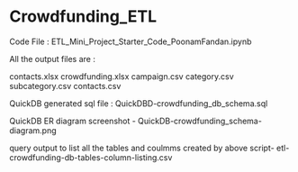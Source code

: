 

# Crowdfunding_ETL

Code File : 
ETL_Mini_Project_Starter_Code_PoonamFandan.ipynb



All the output files are : 

contacts.xlsx
crowdfunding.xlsx
campaign.csv
category.csv
subcategory.csv
contacts.csv

QuickDB generated sql file : 
QuickDBD-crowdfunding_db_schema.sql

QuickDB ER diagram screenshot - QuickDB-crowdfunding_schema-diagram.png

query output to list all the tables and coulmms created by above script- etl-crowdfunding-db-tables-column-listing.csv
